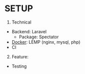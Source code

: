 # SETUP
1. Technical
- Backend: Laravel
  - Package: Spectator
- [Docker]((https://www.digitalocean.com/community/tutorials/how-to-set-up-laravel-nginx-and-mysql-with-docker-compose-on-ubuntu-20-04)): LEMP (nginx, mysql, php)
- CI

2. Feature:
- Testing